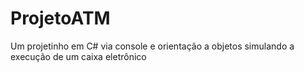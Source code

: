 # ProjetoATM
Um projetinho em C# via console e orientação a objetos simulando a execução de um caixa eletrônico
